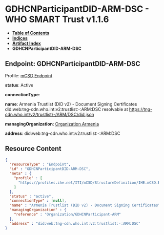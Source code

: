 # GDHCNParticipantDID-ARM-DSC - WHO SMART Trust v1.1.6

* [**Table of Contents**](toc.md)
* [**Indices**](indices.md)
* [**Artifact Index**](artifacts.md)
* **GDHCNParticipantDID-ARM-DSC**

## Endpoint: GDHCNParticipantDID-ARM-DSC

Profile: [mCSD Endpoint](https://profiles.ihe.net/ITI/mCSD/4.0.0/StructureDefinition-IHE.mCSD.Endpoint.html)

**status**: Active

**connectionType**: 

**name**: Armenia Trustlist (DID v2) - Document Signing Certificates did:web:tng-cdn.who.int:v2:trustlist:-:ARM:DSC resolvable at https://tng-cdn.who.int/v2/trustlist/-/ARM/DSC/did.json

**managingOrganization**: [Organization Armenia](Organization-GDHCNParticipant-ARM.md)

**address**: did:web:tng-cdn.who.int:v2:trustlist:-:ARM:DSC



## Resource Content

```json
{
  "resourceType" : "Endpoint",
  "id" : "GDHCNParticipantDID-ARM-DSC",
  "meta" : {
    "profile" : [
      "https://profiles.ihe.net/ITI/mCSD/StructureDefinition/IHE.mCSD.Endpoint"
    ]
  },
  "status" : "active",
  "connectionType" : [null],
  "name" : "Armenia Trustlist (DID v2) - Document Signing Certificates\ndid:web:tng-cdn.who.int:v2:trustlist:-:ARM:DSC\nresolvable at https://tng-cdn.who.int/v2/trustlist/-/ARM/DSC/did.json",
  "managingOrganization" : {
    "reference" : "Organization/GDHCNParticipant-ARM"
  },
  "address" : "did:web:tng-cdn.who.int:v2:trustlist:-:ARM:DSC"
}

```
